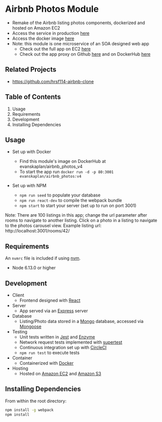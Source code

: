 # Airbnb Photos Module

- Remake of the Airbnb listing photos components, dockerized and hosted on Amazon EC2
- Access the service in production [here](http://ec2-54-215-239-201.us-west-1.compute.amazonaws.com/rooms/14/)
- Access the docker image [here](https://hub.docker.com/r/evanskaplan/airbnb_photos/tags)
- Note: this module is one microservice of an SOA designed web app
  - Check out the full app on EC2 [here](http://ec2-13-52-187-113.us-west-1.compute.amazonaws.com/rooms/14/)
  - Check out the app proxy on Github [here](https://github.com/hrsf114-airbnb-clone/airbnb-proxy-evan) and on DockerHub [here](https://hub.docker.com/r/evanskaplan/airbnb_proxy/tags)

## Related Projects

  - https://github.com/hrsf114-airbnb-clone

## Table of Contents

1. Usage
1. Requirements
1. Development
1. Installing Dependencies

## Usage
- Set up with Docker
  - Find this module's image on DockerHub at evanskaplan/airbnb_photos_v4
  - To start the app run `docker run -d -p 80:3001 evanskaplan/airbnb_photos:v4`
  
- Set up with NPM
  - `npm run seed` to populate your database
  - `npm run react-dev` to compile the webpack bundle
  - `npm start` to start your server (set up to run on port 3001)
  
Note: There are 100 listings in this app; change the url parameter after rooms to navigate to another listing. Click on a photo in a listing to navigate to the photos carousel view. Example listing url: http://localhost:3001/rooms/42/

## Requirements

An `nvmrc` file is included if using [nvm](https://github.com/creationix/nvm).

- Node 6.13.0 or higher

## Development
- Client
  - Frontend designed with [React](https://reactjs.org/)
- Server
  - App served via an [Express](https://expressjs.com/) server
- Database
  - Listing/Photo data stored in a [Mongo](https://www.mongodb.com/) database, accessed via [Mongoose](https://mongoosejs.com/)
- Testing
  - Unit tests written in [Jest](https://jestjs.io/) and [Enzyme](https://airbnb.io/enzyme/)
  - Network request tests implemented with [supertest](https://www.npmjs.com/package/supertest)
  - Continuous integration set up with [CircleCI](https://circleci.com/)
  - `npm run test` to execute tests
- Container
  - Containerized with [Docker](https://www.docker.com/)
- Hosting
  - Hosted on [Amazon EC2](https://aws.amazon.com/ec2/) and [Amazon S3](https://aws.amazon.com/s3/)
## Installing Dependencies

From within the root directory:

```sh
npm install -g webpack
npm install
```

